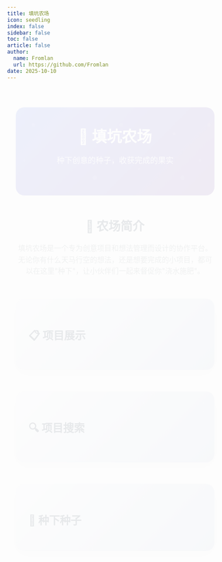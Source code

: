 ```yaml
---
title: 填坑农场
icon: seedling
index: false
sidebar: false
toc: false
article: false
author:
  name: Fromlan
  url: https://github.com/Fromlan
date: 2025-10-10
---
```


<div class="farm-container">
  <div class="farm-header">
    <h1>🌱 填坑农场</h1>
    <p class="farm-subtitle">种下创意的种子，收获完成的果实</p>
    <FarmStats />
  </div>

  <div class="farm-intro">
    <h2>🎯 农场简介</h2>
    <p>填坑农场是一个专为创意项目和想法管理而设计的协作平台。无论你有什么天马行空的想法，还是想要完成的小项目，都可以在这里"种下"，让小伙伴们一起来督促你"浇水施肥"。</p>
  </div>

  <div class="section">
    <h2>📋 项目展示</h2>
    <FarmList />
  </div>

  <div class="section">
    <h2>🔍 项目搜索</h2>
    <FarmSearch />
  </div>

  <div class="section">
    <h2>🌱 种下种子</h2>
    <FarmSubmitForm />
  </div>
</div>

<style>
.farm-container {
  max-width: 1200px;
  margin: 0 auto;
  padding: 20px;
}

.farm-header {
  text-align: center;
  margin-bottom: 50px;
  padding: 40px 20px;
  background: linear-gradient(135deg, #667eea 0%, #764ba2 100%);
  border-radius: 20px;
  color: white;
  position: relative;
  overflow: hidden;
}

.farm-header::before {
  content: '';
  position: absolute;
  top: 0;
  left: 0;
  right: 0;
  bottom: 0;
  background: url('data:image/svg+xml,<svg xmlns="http://www.w3.org/2000/svg" viewBox="0 0 100 100"><circle cx="20" cy="20" r="2" fill="rgba(255,255,255,0.1)"/><circle cx="80" cy="30" r="1.5" fill="rgba(255,255,255,0.1)"/><circle cx="40" cy="70" r="1" fill="rgba(255,255,255,0.1)"/><circle cx="90" cy="80" r="2.5" fill="rgba(255,255,255,0.1)"/><circle cx="10" cy="60" r="1.5" fill="rgba(255,255,255,0.1)"/></svg>');
  animation: float 20s infinite linear;
}

@keyframes float {
  0% { transform: translateY(0px); }
  50% { transform: translateY(-10px); }
  100% { transform: translateY(0px); }
}

.farm-header h1 {
  margin: 0 0 15px 0;
  font-size: 2.5em;
  font-weight: 700;
  position: relative;
  z-index: 1;
}

.farm-subtitle {
  font-size: 1.3em;
  margin-bottom: 30px;
  opacity: 0.9;
  position: relative;
  z-index: 1;
}


.farm-intro {
  margin-bottom: 50px;
  text-align: center;
}

.farm-intro h2 {
  color: #2c3e50;
  margin-bottom: 20px;
  font-size: 2em;
}

.farm-intro p {
  color: #7f8c8d;
  font-size: 1.2em;
  line-height: 1.6;
  max-width: 800px;
  margin: 0 auto 40px auto;
}

.features-grid {
  display: grid !important;
  grid-template-columns: repeat(auto-fit, minmax(250px, 1fr)) !important;
  gap: 25px !important;
  margin: 40px 0 !important;
  padding: 0 !important;
}

.feature-card {
  background: white !important;
  padding: 30px 20px !important;
  border-radius: 15px !important;
  box-shadow: 0 5px 20px rgba(0,0,0,0.1) !important;
  transition: all 0.3s ease !important;
  border: 2px solid transparent !important;
  text-align: center !important;
  display: block !important;
}

.feature-card:hover {
  transform: translateY(-5px) !important;
  box-shadow: 0 10px 30px rgba(0,0,0,0.15) !important;
  border-color: #27ae60 !important;
}

.feature-icon {
  font-size: 3em !important;
  margin-bottom: 15px !important;
  display: block !important;
}

.feature-card h3 {
  color: #2c3e50 !important;
  margin: 10px 0 !important;
  font-size: 1.3em !important;
  font-weight: bold !important;
}

.feature-card p {
  color: #7f8c8d !important;
  line-height: 1.5 !important;
  margin: 0 !important;
  font-size: 1em !important;
}

.section {
  margin-bottom: 50px;
  padding: 30px;
  background: linear-gradient(135deg, #f5f7fa 0%, #c3cfe2 100%);
  border-radius: 20px;
  box-shadow: 0 10px 30px rgba(0,0,0,0.1);
  position: relative;
  overflow: hidden;
}

.section::before {
  content: '';
  position: absolute;
  top: -50%;
  left: -50%;
  width: 200%;
  height: 200%;
  background: radial-gradient(circle, rgba(255,255,255,0.1) 1px, transparent 1px);
  background-size: 20px 20px;
  animation: backgroundMove 30s linear infinite;
}

@keyframes backgroundMove {
  0% { transform: translate(0, 0); }
  100% { transform: translate(20px, 20px); }
}

.section h2 {
  color: #2c3e50;
  margin-bottom: 25px;
  font-size: 1.8em;
  display: flex;
  align-items: center;
  gap: 10px;
  position: relative;
  z-index: 1;
}

.section > * {
  position: relative;
  z-index: 1;
}

/* 添加一些动画效果 */
.farm-container {
  animation: fadeInUp 0.8s ease-out;
}

@keyframes fadeInUp {
  from {
    opacity: 0;
    transform: translateY(30px);
  }
  to {
    opacity: 1;
    transform: translateY(0);
  }
}

.feature-card {
  animation: fadeInUp 0.6s ease-out;
  animation-fill-mode: both;
}

.feature-card:nth-child(1) { animation-delay: 0.1s; }
.feature-card:nth-child(2) { animation-delay: 0.2s; }
.feature-card:nth-child(3) { animation-delay: 0.3s; }
.feature-card:nth-child(4) { animation-delay: 0.4s; }

/* 暗色模式样式 */
[data-theme='dark'] .farm-container {
  color: var(--vp-c-text);
}

[data-theme='dark'] .farm-header {
  background: linear-gradient(135deg, var(--vp-c-accent) 0%, var(--vp-c-accent-bg) 100%);
  color: var(--vp-c-text);
}

[data-theme='dark'] .farm-intro h2 {
  color: var(--vp-c-text);
}

[data-theme='dark'] .farm-intro p {
  color: var(--vp-c-text-mute);
}

[data-theme='dark'] .feature-card {
  background: var(--vp-c-bg-elv) !important;
  border: 2px solid var(--vp-c-border) !important;
  color: var(--vp-c-text) !important;
}

[data-theme='dark'] .feature-card:hover {
  border-color: var(--vp-c-accent) !important;
  box-shadow: 0 10px 30px var(--vp-c-shadow) !important;
}

[data-theme='dark'] .feature-card h3 {
  color: var(--vp-c-text) !important;
}

[data-theme='dark'] .feature-card p {
  color: var(--vp-c-text-mute) !important;
}

[data-theme='dark'] .section {
  background: var(--vp-c-bg-elv);
  border: 1px solid var(--vp-c-border);
}

[data-theme='dark'] .section h2 {
  color: var(--vp-c-text);
}

@media (max-width: 768px) {
  .farm-container {
    padding: 10px;
  }
  
  .farm-header {
    padding: 30px 15px;
    margin-bottom: 30px;
  }
  
  .farm-header h1 {
    font-size: 2em;
  }
  
  .farm-subtitle {
    font-size: 1.1em;
  }
  
  
  .features-grid {
    grid-template-columns: 1fr;
    gap: 20px;
  }
  
  .section {
    padding: 20px 15px;
    margin-bottom: 30px;
  }
  
  .section h2 {
    font-size: 1.5em;
  }
}

</style>
